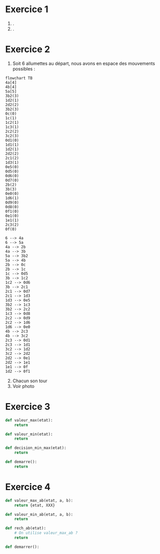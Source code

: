 # Exercice 1

1. .
2. .

# Exercice 2

1. Soit $6$ allumettes au départ, nous avons en espace des mouvements possibles :
```mermaid
flowchart TB
4a[4]
4b[4]
5a[5]
3b2(3)
1d2(1)
2d2(2)
3b2(3)
0c(0)
1c(1)
1c2(1)
1c3(1)
2c2(2)
3c2(3)
0d1(0)
1d1(1)
1d2(1)
2d2(2)
2c1(2)
1d3(1)
0e5(0)
0d5(0)
0d6(0)
0d7(0)
2b(2)
3b(3)
0e0(0)
1d6(1)
0d9(0)
0d8(0)
0f1(0)
0e1(0)
1e1(1)
2c3(2)
0f(0)

6 --> 4a
6 --> 5a
4a --> 2b
4a --> 3b
5a --> 3b2
5a --> 4b
2b --> 0c
2b --> 1c
1c --> 0d5
3b --> 1c2
1c2 --> 0d6
3b --> 2c1
2c1 --> 0d7
2c1 --> 1d3
1d3 --> 0e5
3b2 --> 1c3
3b2 --> 2c2
1c3 --> 0d8
2c2 --> 0d9
2c2 --> 1d6
1d6 --> 0e0
4b --> 2c3
4b --> 3c2
2c3 --> 0d1
2c3 --> 1d1
3c2 --> 1d2
3c2 --> 2d2
2d2 --> 0e1
2d2 --> 1e1
1e1 --> 0f
1d2 --> 0f1
```
2. Chacun son tour
3. Voir photo

# Exercice 3

```python
def valeur_max(etat):
	return

def valeur_min(etat):
	return

def decision_min_max(etat):
	return 

def demarre():
	return
```

# Exercice 4

```python
def valeur_max_ab(etat, a, b):
	return {etat, XXX}

def valeur_min_ab(etat, a, b):
	return

def rech_ab(etat):
	# On utilise valeur_max_ab ?
	return

def demarrer(): 
```

